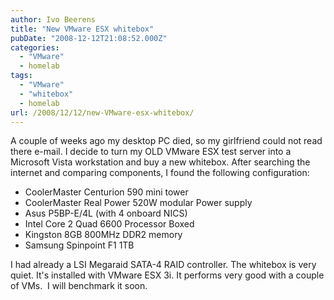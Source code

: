 ```yaml
---
author: Ivo Beerens
title: "New VMware ESX whitebox"
pubDate: "2008-12-12T21:08:52.000Z"
categories: 
  - "VMware"
  - homelab
tags: 
  - "VMware"
  - "whitebox"
  - homelab
url: /2008/12/12/new-VMware-esx-whitebox/
---
```


A couple of weeks ago my desktop PC died, so my girlfriend could not read there e-mail. I decide to turn my OLD VMware ESX test server into a Microsoft Vista workstation and buy a new whitebox. After searching the internet and comparing components, I found the following configuration:

- CoolerMaster Centurion 590 mini tower
- CoolerMaster Real Power 520W modular Power supply
- Asus P5BP-E/4L (with 4 onboard NICS)
- Intel Core 2 Quad 6600 Processor Boxed
- Kingston 8GB 800MHz DDR2 memory
- Samsung Spinpoint F1 1TB

I had already a LSI Megaraid SATA-4 RAID controller. The whitebox is very quiet. It's installed with VMware ESX 3i. It performs very good with a couple of VMs.  I will benchmark it soon.



